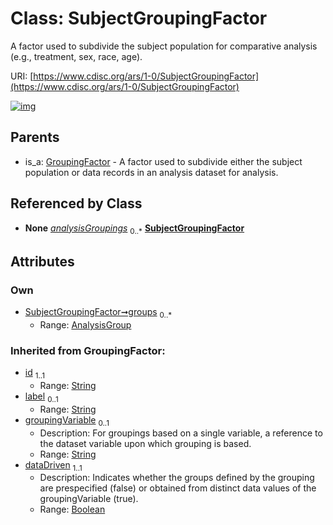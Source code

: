 
# Class: SubjectGroupingFactor


A factor used to subdivide the subject population for comparative analysis (e.g., treatment, sex, race, age).

URI: [https://www.cdisc.org/ars/1-0/SubjectGroupingFactor](https://www.cdisc.org/ars/1-0/SubjectGroupingFactor)


[![img](https://yuml.me/diagram/nofunky;dir:TB/class/[AnalysisGroup]<groups%200..*-++[SubjectGroupingFactor&#124;id(i):string;label(i):string%20%3F;groupingVariable(i):string%20%3F;dataDriven(i):boolean],[ReportingEvent]++-%20analysisGroupings%200..*>[SubjectGroupingFactor],[GroupingFactor]^-[SubjectGroupingFactor],[ReportingEvent],[GroupingFactor],[AnalysisGroup])](https://yuml.me/diagram/nofunky;dir:TB/class/[AnalysisGroup]<groups%200..*-++[SubjectGroupingFactor&#124;id(i):string;label(i):string%20%3F;groupingVariable(i):string%20%3F;dataDriven(i):boolean],[ReportingEvent]++-%20analysisGroupings%200..*>[SubjectGroupingFactor],[GroupingFactor]^-[SubjectGroupingFactor],[ReportingEvent],[GroupingFactor],[AnalysisGroup])

## Parents

 *  is_a: [GroupingFactor](GroupingFactor.md) - A factor used to subdivide either the subject population or data records in an analysis dataset for analysis.

## Referenced by Class

 *  **None** *[analysisGroupings](analysisGroupings.md)*  <sub>0..\*</sub>  **[SubjectGroupingFactor](SubjectGroupingFactor.md)**

## Attributes


### Own

 * [SubjectGroupingFactor➞groups](SubjectGroupingFactor_groups.md)  <sub>0..\*</sub>
     * Range: [AnalysisGroup](AnalysisGroup.md)

### Inherited from GroupingFactor:

 * [id](id.md)  <sub>1..1</sub>
     * Range: [String](types/String.md)
 * [label](label.md)  <sub>0..1</sub>
     * Range: [String](types/String.md)
 * [groupingVariable](groupingVariable.md)  <sub>0..1</sub>
     * Description: For groupings based on a single variable, a reference to the dataset variable upon which grouping is based.
     * Range: [String](types/String.md)
 * [dataDriven](dataDriven.md)  <sub>1..1</sub>
     * Description: Indicates whether the groups defined by the grouping are prespecified (false) or obtained from distinct data values of the groupingVariable (true).
     * Range: [Boolean](types/Boolean.md)
